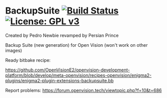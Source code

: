 BackupSuite [![Build Status](https://travis-ci.org/OpenVisionE2/BackupSuite.svg?branch=master)](https://travis-ci.org/OpenVisionE2/BackupSuite) [![License: GPL v3](https://img.shields.io/badge/License-GPLv3-blue.svg)](https://www.gnu.org/licenses/gpl-3.0)
===========
Created by Pedro Newbie revamped by Persian Prince

Backup Suite (new generation) for Open Vision (won't work on other images)

Ready bitbake recipe:

https://github.com/OpenVisionE2/openvision-development-platform/blob/develop/meta-openvision/recipes-openvision/enigma2-plugins/enigma2-plugin-extensions-backupsuite.bb

Report problems: https://forum.openvision.tech/viewtopic.php?f=10&t=686
